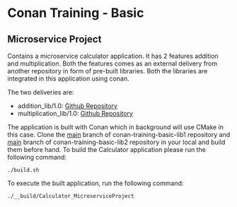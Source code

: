 # Conan Training - Basic
## Microservice Project

Contains a microservice calculator application.
It has 2 features addition and multiplication. Both the features comes as an external delivery from another repository in form of pre-built libraries. Both the libraries are integrated in this application using conan.

The two deliveries are:
- addition_lib/1.0: [Github Repository](https://github.com/tlp1kor/conan-training-basic-lib1/tree/main)
- multiplication_lib/1.0: [Github Repository](https://github.com/tlp1kor/conan-training-basic-lib2/tree/main)

The application is built with Conan which in background will use CMake in this case.
Clone the [main](https://github.com/tlp1kor/conan-training-basic-lib1/tree/main) branch of conan-training-basic-lib1 repository and [main](https://github.com/tlp1kor/conan-training-basic-lib2/tree/main) branch of conan-training-basic-lib2 repository in your local and build them before hand.
To build the Calculator application please run the following command:
```
./build.sh
```
To execute the built application, run the following command:
```
./__build/Calculator_MicroserviceProject
```
